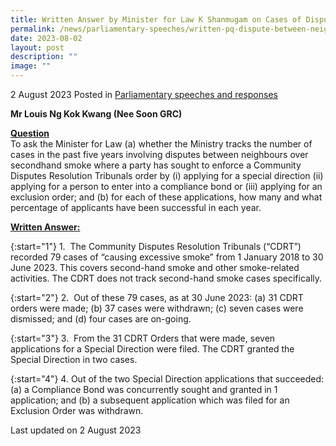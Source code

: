 ```yaml
---
title: Written Answer by Minister for Law K Shanmugam on Cases of Disputes Between Neighbours Over Second-hand Smoke and Enforcement Orders Sought and Successful
permalink: /news/parliamentary-speeches/written-pq-dispute-between-neighbours-secondhand-smoke/
date: 2023-08-02
layout: post
description: ""
image: ""
---
```

2 August 2023 Posted in [Parliamentary speeches and responses](/news/parliamentary-speeches) 

<b>Mr Louis Ng Kok Kwang (Nee Soon GRC)</b>

<b><u>Question</u></b>
<br>To ask the Minister for Law (a) whether the Ministry tracks the number of cases in the past five years involving disputes between neighbours over secondhand smoke where a party has sought to enforce a Community Disputes Resolution Tribunals order by (i) applying for a special direction (ii) applying for a person to enter into a compliance bond or (iii) applying for an exclusion order; and (b) for each of these applications, how many and what percentage of applicants have been successful in each year. 

<b><u>Written Answer:</u></b>

{:start="1"}
1.&nbsp; The Community Disputes Resolution Tribunals (“CDRT”) recorded 79 cases of “causing excessive smoke” from 1 January 2018 to 30 June 2023. This covers second-hand smoke and other smoke-related activities. The CDRT does not track second-hand smoke cases specifically.

{:start="2"}
2.&nbsp; Out of these 79 cases, as at 30 June 2023: (a) 31 CDRT orders were made; (b) 37 cases were withdrawn; (c) seven cases were dismissed; and (d) four cases are on-going.

{:start="3"}
3.&nbsp; From the 31 CDRT Orders that were made, seven applications for a Special Direction were filed. The CDRT granted the Special Direction in two cases.

{:start="4"}
4. Out of the two Special Direction applications that succeeded: (a) a Compliance Bond was concurrently sought and granted in 1 application; and (b) a subsequent application which was filed for an Exclusion Order was withdrawn.

<p class="right-side-updated">Last updated on 2 August 2023</p>
